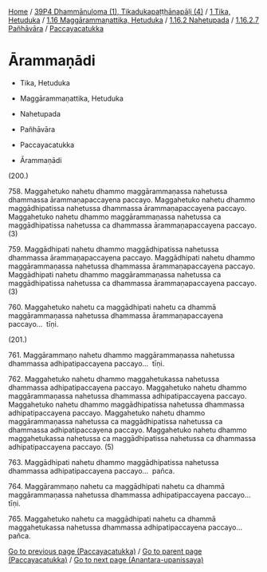 
[Home](/) / [39P4 Dhammānuloma (1), Tikadukapaṭṭhānapāḷi (4)](../../../../...md) / [1 Tika, Hetuduka](../../../...md) / [1.16 Maggārammaṇattika, Hetuduka](../../...md) / [1.16.2 Nahetupada](../...md) / [1.16.2.7 Pañhāvāra](...md) / [Paccayacatukka](../39P4/1/1.16/1.16.2/1.16.2.7/Paccayacatukka.md)

# Ārammaṇādi

* Tika, Hetuduka

* Maggārammaṇattika, Hetuduka

* Nahetupada

* Pañhāvāra

* Paccayacatukka

* Ārammaṇādi

(200.)

758\. Maggahetuko nahetu dhammo maggārammaṇassa nahetussa dhammassa ārammaṇapaccayena paccayo. Maggahetuko nahetu dhammo maggādhipatissa nahetussa dhammassa ārammaṇapaccayena paccayo. Maggahetuko nahetu dhammo maggārammaṇassa nahetussa ca maggādhipatissa nahetussa ca dhammassa ārammaṇapaccayena paccayo. (3)

759\. Maggādhipati nahetu dhammo maggādhipatissa nahetussa dhammassa ārammaṇapaccayena paccayo. Maggādhipati nahetu dhammo maggārammaṇassa nahetussa dhammassa ārammaṇapaccayena paccayo. Maggādhipati nahetu dhammo maggārammaṇassa nahetussa ca maggādhipatissa nahetussa ca dhammassa ārammaṇapaccayena paccayo. (3)

760\. Maggahetuko nahetu ca maggādhipati nahetu ca dhammā maggārammaṇassa nahetussa dhammassa ārammaṇapaccayena paccayo…  tīṇi.

(201.)

761\. Maggārammaṇo nahetu dhammo maggārammaṇassa nahetussa dhammassa adhipatipaccayena paccayo…  tīṇi.

762\. Maggahetuko nahetu dhammo maggahetukassa nahetussa dhammassa adhipatipaccayena paccayo. Maggahetuko nahetu dhammo maggārammaṇassa nahetussa dhammassa adhipatipaccayena paccayo. Maggahetuko nahetu dhammo maggādhipatissa nahetussa dhammassa adhipatipaccayena paccayo. Maggahetuko nahetu dhammo maggārammaṇassa nahetussa ca maggādhipatissa nahetussa ca dhammassa adhipatipaccayena paccayo. Maggahetuko nahetu dhammo maggahetukassa nahetussa ca maggādhipatissa nahetussa ca dhammassa adhipatipaccayena paccayo. (5)

763\. Maggādhipati nahetu dhammo maggādhipatissa nahetussa dhammassa adhipatipaccayena paccayo…  pañca.

764\. Maggārammaṇo nahetu ca maggādhipati nahetu ca dhammā maggārammaṇassa nahetussa dhammassa adhipatipaccayena paccayo…  tīṇi.

765\. Maggahetuko nahetu ca maggādhipati nahetu ca dhammā maggahetukassa nahetussa dhammassa adhipatipaccayena paccayo…  pañca.

[Go to previous page (Paccayacatukka)](../39P4/1/1.16/1.16.2/1.16.2.7/Paccayacatukka.md) / [Go to parent page (Paccayacatukka)](../39P4/1/1.16/1.16.2/1.16.2.7/Paccayacatukka.md) / [Go to next page (Anantara-upanissaya)](Anantara-upanissaya.md)


